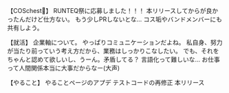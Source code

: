 【COSchest👗】
RUNTEQ祭に応募しました！！！
本リリースしてからが良かったんだけど仕方ない。
もう少しPRしないとな…
コス垢やバンドメンバーにも共有しよう。

【就活】
企業軸について。
やっぱりコミュニケーションだよね。
私自身、努力が当たり前っていう考え方だから、業務はしっかりこなしたい。
でも、それをちゃんと認めて欲しいし、うーん。矛盾してる？
言語化って難しいな…
お仕事って人間関係本当に大事だからなー(大声)

【やること】
やることページのアプデ
テストコードの再修正
本リリース

